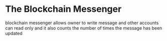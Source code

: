 # The Blockchain Messenger
blockchain messenger allows owner to write message and other accounts can read only and it also counts the number of times the message has been updated